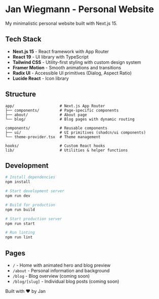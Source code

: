 # Jan Wiegmann - Personal Website

My minimalistic personal website built with Next.js 15.

## Tech Stack

- **Next.js 15** - React framework with App Router
- **React 19** - UI library with TypeScript
- **Tailwind CSS** - Utility-first styling with custom design system
- **Framer Motion** - Smooth animations and transitions
- **Radix UI** - Accessible UI primitives (Dialog, Aspect Ratio)
- **Lucide React** - Icon library

## Structure

```
app/                    # Next.js App Router
├── components/         # Page-specific components
├── about/              # About page
└── blog/               # Blog pages with dynamic routing

components/             # Reusable components
├── ui/                 # UI primitives (shadcn/ui components)
└── theme-provider.tsx  # Theme management

hooks/                  # Custom React hooks
lib/                    # Utilities & helper functions
```

## Development

```bash
# Install dependencies
npm install

# Start development server
npm run dev

# Build for production
npm run build

# Start production server
npm run start

# Run linting
npm run lint
```

## Pages

- `/` - Home with animated hero and blog preview
- `/about` - Personal information and background
- `/blog` - Blog overview (coming soon)
- `/blog/[slug]` - Individual blog posts (coming soon)

Built with ❤️ by Jan
